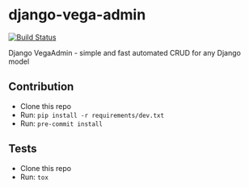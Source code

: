 # django-vega-admin

[![Build Status](https://api.travis-ci.com/moshthepitt/django-vega-admin.svg?branch=master)](https://travis-ci.com/moshthepitt/django-vega-admin)

Django VegaAdmin - simple and fast automated CRUD for any Django model

## Contribution

- Clone this repo
- Run: `pip install -r requirements/dev.txt`
- Run: `pre-commit install`

## Tests

- Clone this repo
- Run: `tox`
